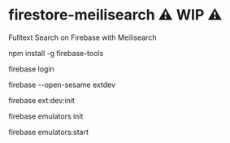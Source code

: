 # firestore-meilisearch ⚠ WIP ⚠️
Fulltext Search on Firebase with Meilisearch

npm install -g firebase-tools

firebase login

firebase --open-sesame extdev

firebase ext:dev:init

firebase emulators init

firebase emulators:start

